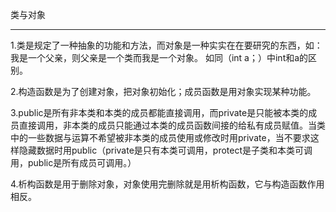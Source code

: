 ﻿
类与对象



---


1.类是规定了一种抽象的功能和方法，而对象是一种实实在在要研究的东西，如：我是一个父亲，则父亲是一个类而我是一个对象。
如同（int a；）中int和a的区别。

2.构造函数是为了创建对象，把对象初始化；成员函数是用对象实现某种功能。

3.public是所有非本类和本类的成员都能直接调用，而private是只能被本类的成员直接调用，非本类的成员只能通过本类的成员函数间接的给私有成员赋值。当类中的一些数据与运算不希望被非本类的成员使用或修改时用private，当不要求这样隐藏数据时用public（private是只有本类可调用，protect是子类和本类可调用，public是所有成员可调用。）

4.析构函数是用于删除对象，对象使用完删除就是用析构函数，它与构造函数作用相反。


